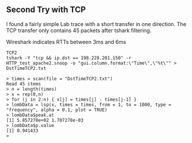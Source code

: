 ## Second Try with TCP

I found a fairly simple Lab trace with a short transfer in one direction.
The TCP transfer only contains 45 packets after tshark filtering.

Wireshark indicates RTTs between 3ms and 6ms
```
TCP2
tshark -Y "tcp && ip.dst == 198.228.201.150" -r HTTP_test_apache2.snoop -o "gui.column.format:\"Time\",\"%t\"" > DstTimeTCP2.txt

> times = scan(file = "DstTimeTCP2.txt")
Read 45 items
> n = length(times)
> x = rep(0,n)
> for (j in 2:n) { x[j] = times[j] - times[j-1] }
> lombData = lsp(x, times = times, from = 1, to = 1000, type = "frequency", alpha = 0.1, plot = TRUE)
> lombData$peak.at
[1] 5.857278e+02 1.707278e-03
> lombData$p.value
[1] 0.941433
> 
```
